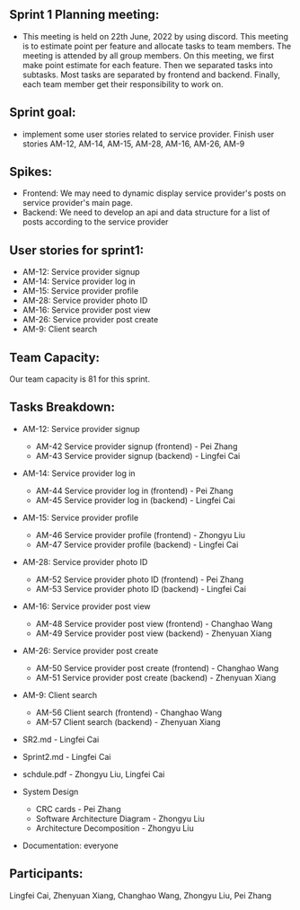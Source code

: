 ## Sprint 1 Planning meeting:

- This meeting is held on 22th June, 2022 by using discord. This meeting is to estimate point per feature and allocate tasks to team members. The meeting is attended by all group members. On this meeting, we first make point estimate for each feature. Then we separated tasks into subtasks. Most tasks are separated by frontend and backend. Finally, each team member get their responsibility to work on.

## Sprint goal:

- implement some user stories related to service provider. Finish user stories AM-12, AM-14, AM-15, AM-28, AM-16, AM-26, AM-9

## Spikes:

- Frontend: We may need to dynamic display service provider's posts on service provider's main page.
- Backend: We need to develop an api and data structure for a list of posts according to the service provider

## User stories for sprint1:

- AM-12: Service provider signup
- AM-14: Service provider log in
- AM-15: Service provider profile
- AM-28: Service provider photo ID
- AM-16: Service provider post view
- AM-26: Service provider post create
- AM-9: Client search

## Team Capacity:

 Our team capacity is 81 for this sprint.

## Tasks Breakdown:

- AM-12: Service provider signup
  - AM-42 Service provider signup (frontend) - Pei Zhang
  - AM-43 Service provider signup (backend) - Lingfei Cai
- AM-14: Service provider log in
  - AM-44 Service provider log in (frontend) - Pei Zhang
  - AM-45 Service provider log in (backend) - Lingfei Cai
- AM-15: Service provider profile
  - AM-46 Service provider profile (frontend) - Zhongyu Liu
  - AM-47 Service provider profile (backend) - Lingfei Cai
- AM-28: Service provider photo ID
  - AM-52 Service provider photo ID (frontend) - Pei Zhang
  - AM-53  Service provider photo ID (backend) - Lingfei Cai
- AM-16: Service provider post view
  - AM-48 Service provider post view (frontend) - Changhao Wang
  - AM-49 Service provider post view (backend) - Zhenyuan Xiang
- AM-26: Service provider post create
  - AM-50 Service provider post create (frontend) - Changhao Wang
  - AM-51  Service provider post create (backend) - Zhenyuan Xiang
- AM-9: Client search
  - AM-56 Client search (frontend) - Changhao Wang
  - AM-57 Client search (backend) - Zhenyuan Xiang

- SR2.md - Lingfei Cai
- Sprint2.md - Lingfei Cai
- schdule.pdf - Zhongyu Liu, Lingfei Cai
- System Design
  - CRC cards - Pei Zhang
  - Software Architecture Diagram - Zhongyu Liu
  - Architecture Decomposition - Zhongyu Liu
- Documentation: everyone

## **Participants**: 

Lingfei Cai, Zhenyuan Xiang, Changhao Wang, Zhongyu Liu, Pei Zhang